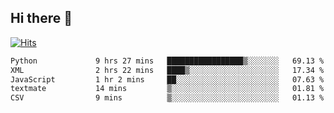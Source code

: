 ## Hi there 👋

<!--
**alihaqberdi/alihaqberdi** is a ✨ _special_ ✨ repository because its `README.md` (this file) appears on your GitHub profile.

Here are some ideas to get you started:

- 🔭 I’m currently working on ...
- 🌱 I’m currently learning ...
- 👯 I’m looking to collaborate on ...
- 🤔 I’m looking for help with ...
- 💬 Ask me about ...
- 📫 How to reach me: ...
- 😄 Pronouns: ...
- ⚡ Fun fact: ...
-->

[![Hits](https://hits.sh/github.com/alihaqberdi.svg)](https://hits.sh/github.com/alihaqberdi/)

<!--START_SECTION:waka-->

```txt
Python             9 hrs 27 mins   █████████████████▒░░░░░░░   69.13 %
XML                2 hrs 22 mins   ████▒░░░░░░░░░░░░░░░░░░░░   17.34 %
JavaScript         1 hr 2 mins     ██░░░░░░░░░░░░░░░░░░░░░░░   07.63 %
textmate           14 mins         ▒░░░░░░░░░░░░░░░░░░░░░░░░   01.81 %
CSV                9 mins          ▒░░░░░░░░░░░░░░░░░░░░░░░░   01.13 %
```

<!--END_SECTION:waka-->

